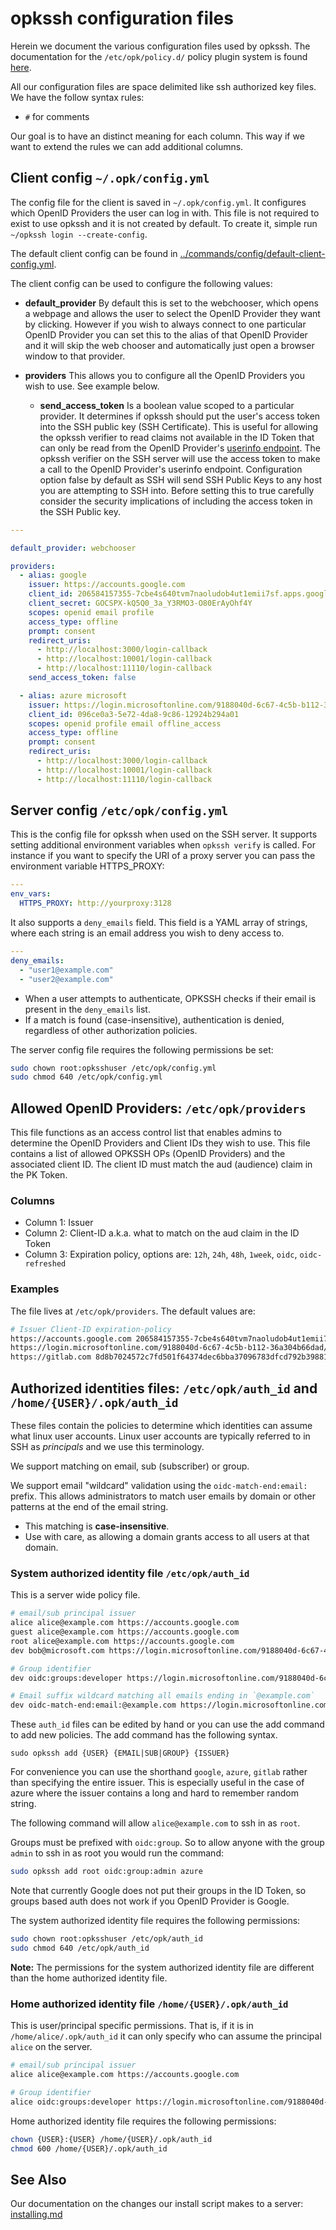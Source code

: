 # opkssh configuration files

Herein we document the various configuration files used by opkssh.
The documentation for the `/etc/opk/policy.d/` policy plugin system is found [here](policyplugins.md).

All our configuration files are space delimited like ssh authorized key files.
We have the follow syntax rules:

- `#` for comments

Our goal is to have an distinct meaning for each column. This way if we want to extend the rules we can add additional columns.

## Client config `~/.opk/config.yml`

The config file for the client is saved in `~/.opk/config.yml`.
It configures which OpenID Providers the user can log in with.
This file is not required to exist to use opkssh and it is not created by default.
To create it, simple run `~/opkssh login --create-config`.

The default client config can be found in [../commands/config/default-client-config.yml](../commands/config/default-client-config.yml).

The client config can be used to configure the following values:

- **default_provider** By default this is set to the webchooser, which opens a webpage and allows the user to select the OpenID Provider they want by clicking. However if you wish to always connect to one particular OpenID Provider you can set this to the alias of that OpenID Provider and it will skip the web chooser and automatically just open a browser window to that provider.

- **providers** This allows you to configure all the OpenID Providers you wish to use. See example below.
  - **send_access_token** Is a boolean value scoped to a particular provider. It determines if opkssh should put the user's access token into the SSH public key (SSH Certificate). This is useful for allowing the opkssh verifier to read claims not available in the ID Token that can only be read from the OpenID Provider's [userinfo endpoint](https://openid.net/specs/openid-connect-core-1_0.html#UserInfo). The opkssh verifier on the SSH server will use the access token to make a call to the OpenID Provider's userinfo endpoint. Configuration option false by default as SSH will send SSH Public Keys to any host you are attempting to SSH into. Before setting this to true carefully consider the security implications of including the access token in the SSH Public key.

```yaml
---

default_provider: webchooser

providers:
  - alias: google
    issuer: https://accounts.google.com
    client_id: 206584157355-7cbe4s640tvm7naoludob4ut1emii7sf.apps.googleusercontent.com
    client_secret: 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
    scopes: openid email profile
    access_type: offline
    prompt: consent
    redirect_uris:
      - http://localhost:3000/login-callback
      - http://localhost:10001/login-callback
      - http://localhost:11110/login-callback
    send_access_token: false

  - alias: azure microsoft
    issuer: https://login.microsoftonline.com/9188040d-6c67-4c5b-b112-36a304b66dad/v2.0
    client_id: 096ce0a3-5e72-4da8-9c86-12924b294a01
    scopes: openid profile email offline_access
    access_type: offline
    prompt: consent
    redirect_uris:
      - http://localhost:3000/login-callback
      - http://localhost:10001/login-callback
      - http://localhost:11110/login-callback


```

## Server config `/etc/opk/config.yml`

This is the config file for opkssh when used on the SSH server.
It supports setting additional environment variables when `opkssh verify` is called.
For instance if you want to specify the URI of a proxy server you can pass the environment variable HTTPS_PROXY:

```yml
---
env_vars:
  HTTPS_PROXY: http://yourproxy:3128
```

It also supports a `deny_emails` field. This field is a YAML array of strings, where each string is an email address you wish to deny access to.

```yml
---
deny_emails:
  - "user1@example.com"
  - "user2@example.com"
```

- When a user attempts to authenticate, OPKSSH checks if their email is present in the `deny_emails` list.
- If a match is found (case-insensitive), authentication is denied, regardless of other authorization policies.

The server config file requires the following permissions be set:

```bash
sudo chown root:opksshuser /etc/opk/config.yml
sudo chmod 640 /etc/opk/config.yml
```

## Allowed OpenID Providers: `/etc/opk/providers`

This file functions as an access control list that enables admins to determine the OpenID Providers and Client IDs they wish to use.
This file contains a list of allowed OPKSSH OPs (OpenID Providers) and the associated client ID.
The client ID must match the aud (audience) claim in the PK Token.

### Columns

- Column 1: Issuer
- Column 2: Client-ID a.k.a. what to match on the aud claim in the ID Token
- Column 3: Expiration policy, options are: `12h`, `24h`, `48h`, `1week`, `oidc`, `oidc-refreshed`

### Examples

The file lives at `/etc/opk/providers`. The default values are:

```bash
# Issuer Client-ID expiration-policy 
https://accounts.google.com 206584157355-7cbe4s640tvm7naoludob4ut1emii7sf.apps.googleusercontent.com 24h
https://login.microsoftonline.com/9188040d-6c67-4c5b-b112-36a304b66dad/v2.0 096ce0a3-5e72-4da8-9c86-12924b294a01 24h
https://gitlab.com 8d8b7024572c7fd501f64374dec6bba37096783dfcd792b3988104be08cb6923 24h
```

## Authorized identities files: `/etc/opk/auth_id` and `/home/{USER}/.opk/auth_id`

These files contain the policies to determine which identities can assume what linux user accounts.
Linux user accounts are typically referred to in SSH as *principals* and we use this terminology.

We support matching on email, sub (subscriber) or group.

We support email "wildcard" validation using the `oidc-match-end:email:` prefix. This allows administrators to match user emails by domain or other patterns at the end of the email string.
- This matching is **case-insensitive**.
- Use with care, as allowing a domain grants access to all users at that domain.

### System authorized identity file `/etc/opk/auth_id`

This is a server wide policy file.

```bash
# email/sub principal issuer 
alice alice@example.com https://accounts.google.com
guest alice@example.com https://accounts.google.com 
root alice@example.com https://accounts.google.com 
dev bob@microsoft.com https://login.microsoftonline.com/9188040d-6c67-4c5b-b112-36a304b66dad/v2.0

# Group identifier 
dev oidc:groups:developer https://login.microsoftonline.com/9188040d-6c67-4c5b-b112-36a304b66dad/v2.0

# Email suffix wildcard matching all emails ending in `@example.com`
dev oidc-match-end:email:@example.com https://login.microsoftonline.com/9188040d-6c67-4c5b-b112-36a304b66dad/v2.0
```

These `auth_id` files can be edited by hand or you can use the add command to add new policies. The add command has the following syntax.

`sudo opkssh add {USER} {EMAIL|SUB|GROUP} {ISSUER}`

For convenience you can use the shorthand `google`, `azure`, `gitlab` rather than specifying the entire issuer.
This is especially useful in the case of azure where the issuer contains a long and hard to remember random string.

The following command will allow `alice@example.com` to ssh in as `root`.

Groups must be prefixed with `oidc:group`. So to allow anyone with the group `admin` to ssh in as root you would run the command:

```bash
sudo opkssh add root oidc:group:admin azure
```

Note that currently Google does not put their groups in the ID Token, so groups based auth does not work if you OpenID Provider is Google.

The system authorized identity file requires the following permissions:

```bash
sudo chown root:opksshuser /etc/opk/auth_id
sudo chmod 640 /etc/opk/auth_id
```

**Note:** The permissions for the system authorized identity file are different than the home authorized identity file.

### Home authorized identity file `/home/{USER}/.opk/auth_id`

This is user/principal specific permissions.
That is, if it is in `/home/alice/.opk/auth_id` it can only specify who can assume the principal `alice` on the server.

```bash
# email/sub principal issuer 
alice alice@example.com https://accounts.google.com

# Group identifier 
alice oidc:groups:developer https://login.microsoftonline.com/9188040d-6c67-4c5b-b112-36a304b66dad/v2.0
```

Home authorized identity file requires the following permissions:

```bash
chown {USER}:{USER} /home/{USER}/.opk/auth_id
chmod 600 /home/{USER}/.opk/auth_id
```

## See Also

Our documentation on the changes our install script makes to a server: [installing.md](../scripts/installing.md)

